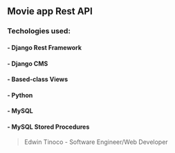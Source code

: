 ## Movie app Rest API 

### Techologies used:
#### - Django Rest Framework
#### - Django CMS
#### - Based-class Views
#### - Python
#### - MySQL
#### - MySQL Stored Procedures


> Edwin Tinoco - Software Engineer/Web Developer